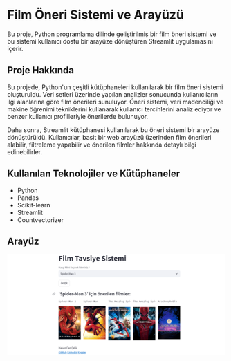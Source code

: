 # Film Öneri Sistemi ve Arayüzü
Bu proje, Python programlama dilinde geliştirilmiş bir film öneri sistemi ve bu sistemi kullanıcı dostu bir arayüze dönüştüren Streamlit uygulamasını içerir.

## Proje Hakkında
Bu projede, Python'un çeşitli kütüphaneleri kullanılarak bir film öneri sistemi oluşturuldu. Veri setleri üzerinde yapılan analizler sonucunda kullanıcıların ilgi alanlarına göre film önerileri sunuluyor. Öneri sistemi, veri madenciliği ve makine öğrenimi tekniklerini kullanarak kullanıcı tercihlerini analiz ediyor ve benzer kullanıcı profilleriyle önerilerde bulunuyor.

Daha sonra, Streamlit kütüphanesi kullanılarak bu öneri sistemi bir arayüze dönüştürüldü. Kullanıcılar, basit bir web arayüzü üzerinden film önerileri alabilir, filtreleme yapabilir ve önerilen filmler hakkında detaylı bilgi edinebilirler.

## Kullanılan Teknolojiler ve Kütüphaneler

- Python
- Pandas
- Scikit-learn
- Streamlit
- Countvectorizer
## Arayüz
![Arayüz](İmages/film_öneri.png)
